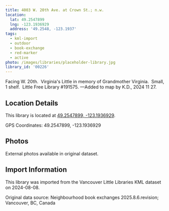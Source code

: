 ```yaml
---
title: 4003 W. 20th Ave. at Crown St.; n.w.
location:
  lat: 49.2547899
  lng: -123.1936929
  address: '49.2548, -123.1937'
tags:
  - kml-import
  - outdoor
  - book-exchange
  - red-marker
  - active
photo: /images/libraries/placeholder-library.jpg
library_id: '00226'
---
```

Facing W. 20th.  Virginia's Little in memory of Grandmother Virginia. 
 Small, 1 shelf.  Little Free Library #191575.
—Added to map by K.D., 2024 11 27.

## Location Details

This library is located at [49.2547899, -123.1936929](https://www.google.com/maps?q=49.2547899,-123.1936929).

GPS Coordinates: 49.2547899, -123.1936929

## Photos

External photos available in original dataset.

## Import Information

This library was imported from the Vancouver Little Libraries KML dataset on 2024-08-08.

Original data source: Neighbourhood book exchanges 2025.8.6.revision; Vancouver, BC, Canada

